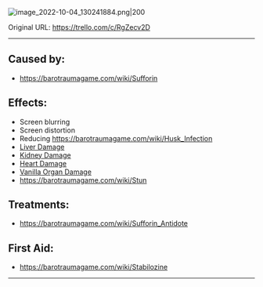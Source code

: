 ![image_2022-10-04_130241884.png\|200](/Torso/Sufforin%20Poisoning%20-%20Attachments/68045a99168cdecd5f71f979.png)

Original URL: https://trello.com/c/RgZecv2D

---

## Caused by:

- https://barotraumagame.com/wiki/Sufforin

## Effects:

- Screen blurring
- Screen distortion
- Reducing https://barotraumagame.com/wiki/Husk_Infection
- [Liver Damage](Liver%20Damage.md)
- [Kidney Damage](Kidney%20Damage.md)
- [Heart Damage](../Heart/Heart%20Damage.md)
- [Vanilla Organ Damage](Vanilla%20Organ%20Damage.md)
- https://barotraumagame.com/wiki/Stun

## Treatments:

- https://barotraumagame.com/wiki/Sufforin_Antidote

## First Aid:

- https://barotraumagame.com/wiki/Stabilozine

---

